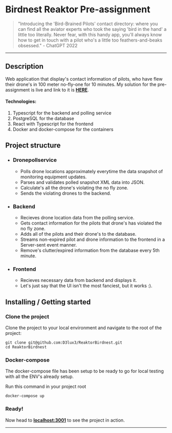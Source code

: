 # Birdnest Reaktor Pre-assignment
> "Introducing the 'Bird-Brained Pilots' contact directory: where you can find all the aviator experts who took the saying 'bird in the hand' a little too literally. Never fear, with this handy app, you'll always know how to get in touch with a pilot who's a little too feathers-and-beaks obsessed." - ChatGPT 2022

---

## Description

Web application that display's contact information of pilots, who have flew their drone's in 100 meter no-fly-one for 10 minutes. My solution for the pre-assignment is live and link to it is **[HERE](https://reaktorbirdnest.herokuapp.com/)**.

#### Technologies:
1. Typescript for the backend and polling service
2. PostgreSQL for the database
3. React with Typescript for the frontend
4. Docker and docker-compose for the containers

## Project structure

- ### Dronepollservice
    - Polls drone locations approximately everytime the data snapshot of monitoring equipment updates.
    - Parses and validates polled snapshot XML data into JSON.
    - Calculate's all the drone's violating the no fly zone.
    - Sends the violating drones to the backend.

- ### Backend
    - Recieves drone location data from the polling service.
    - Gets contact information for the pilots that drone's has violated the no fly zone.
    - Adds all of the pilots and their drone's to the database.
    - Streams non-expired pilot and drone information to the frontend in a Server-sent event manner.
    - Remove's clutter/expired information from the database every 5th minute.

- ### Frontend
    - Recieves necessary data from backend and displays it.
    - Let's just say that the UI isn't the most fanciest, but it works :).

## Installing / Getting started

### Clone the project

Clone the project to your local environment and navigate to the root of the project:

```
git clone git@github.com:D3lux3/ReaktorBirdnest.git
cd ReaktorBirdnest

```


### Docker-compose

The docker-compose file has been setup to be ready to go for local testing with all the ENV's already setup.

Run this command in your project root 
```
docker-compose up
```

### Ready!

Now head to **[localhost:3001](http://localhost:3001/)** to see the project in action.

---

